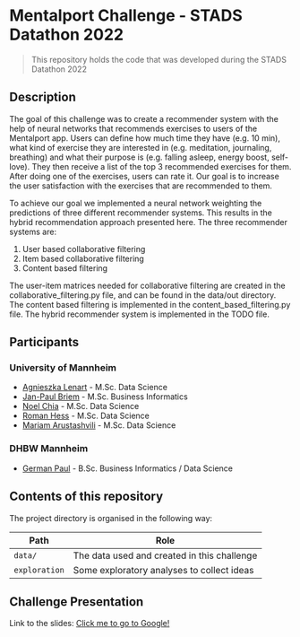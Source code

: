 # Mentalport Challenge - STADS Datathon 2022

> This repository holds the code that was developed during the STADS Datathon 2022


## Description

The goal of this challenge was to create a recommender system with the help of neural networks that recommends exercises
to users of the Mentalport app. Users can define how much time they have (e.g. 10 min), what kind of exercise they are 
interested in (e.g. meditation, journaling, breathing) and what their purpose is (e.g. falling asleep, energy boost, 
self-love). They then receive a list of the top 3 recommended exercises for them. After doing one of the exercises, 
users can rate it.  Our goal is to increase the user satisfaction with the exercises that are recommended to them.

To achieve our goal we implemented a neural network weighting the predictions of three different recommender systems. 
This results in the hybrid recommendation approach presented here. The three recommender systems are:

1. User based collaborative filtering
2. Item based collaborative filtering
3. Content based filtering

The user-item matrices needed for collaborative filtering are created in the collaborative_filtering.py file, and can be 
found in the data/out directory.
The content based filtering is implemented in the content_based_filtering.py file.
The hybrid recommender system is implemented in the TODO file.


## Participants

### University of Mannheim

* [Agnieszka Lenart](https://github.com/agnieszkalenart) - M.Sc. Data Science
* [Jan-Paul Briem](https://github.com/jpbriem) - M.Sc. Business Informatics
* [Noel Chia]() - M.Sc. Data Science
* [Roman Hess](https://github.com/romanhess98) - M.Sc. Data Science
* [Mariam Arustashvili](https://github.com/marusta) - M.Sc. Data Science

### DHBW Mannheim

* [German Paul](https://github.com/GermanPaul12) - B.Sc. Business Informatics / Data Science


## Contents of this repository

The project directory is organised in the following way:

| Path                      | Role                                         |
|---------------------------|----------------------------------------------|
| `data/`                   | The data used and created in this challenge  |
| `exploration`             | Some exploratory analyses to collect ideas   |                             |

## Challenge Presentation

Link to the slides:
[Click me to go to Google!](https://www.google.com)


